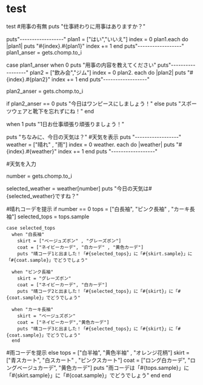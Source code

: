 # test
test
#用事の有無
puts "仕事終わりに用事はありますか？"

puts"------------------"
plan1 = ["はい","いいえ"]
  index = 0
  plan1.each do |plan1|
    puts "#{index}.#{plan1}"
    index += 1
end
puts"------------------"
plan1_anser = gets.chomp.to_i

case plan1_anser
when 0
puts "用事の内容を教えてください"
  puts"------------------"
  plan2 = ["飲み会","ジム"]
  index = 0
  plan2. each do |plan2|
    puts "#{index}.#{plan2}"
    index += 1
    end
    puts"------------------"

  plan2_anser = gets.chomp.to_i

  if plan2_anser == 0
    puts "今日はワンピースにしましょう！"
  else
    puts "スポーツウェアと靴下を忘れずにね！"
  end

when 1
puts "1日お仕事頑張り頑張りましょう！"

puts "ちなみに、今日の天気は？"
#天気を表示
  puts "------------------"
  weather = ["晴れ" , "雨"]
  index = 0
  weather. each do |weather|
    puts "#{index}.#{weather}"
    index += 1
  end
  puts "------------------"

#天気を入力

  number = gets.chomp.to_i

  selected_weather = weather[number]
  puts "今日の天気は#{selected_weather}ですね？"

#晴れコーデを提示
  if number == 0
    tops = ["白長袖", "ピンク長袖" , "カーキ長袖"]
    selected_tops = tops.sample



    case selected_tops
      when "白長袖"
        skirt = ["ベージュズボン" , "グレーズボン"]
        coat = ["ネイビーカーデ", "白カーデ" , "黄色カーデ"]
        puts "晴コーデ1と出ました！「#{selected_tops}」に「#{skirt.sample}」に「#{coat.sample}」でどうでしょう"

      when "ピンク長袖"
        skirt = "グレーズボン"
        coat = ["ネイビーカーデ", "白カーデ"]
        puts "晴コーデ2と出ました！「#{selected_tops}」に「#{skirt}」に「#{coat.sample}」でどうでしょう"

      when "カーキ長袖"
        skirt = "ベージュズボン"
        coat = ["ネイビーカーデ","黄色カーデ"]
        puts "晴コーデ3と出ました！「#{selected_tops}」に「#{skirt}」に「#{coat.sample}」でどうでしょう"
      end
#雨コーデを提示
  else
    tops = ["白半袖", "黄色半袖" , "オレンジ花柄"]
    skirt = ["青スカート", "白スカート" , "ピンクスカート"]
    coat = ["ロング白カーデ", "ロングベージュカーデ", "黄色カーデ"]
      puts "雨コーデは「#{tops.sample}」に「#{skirt.sample}」に「#{coat.sample}」でどうでしょう"
end
end
